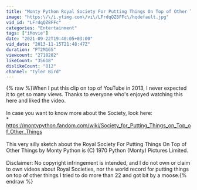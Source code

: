 ```yaml
---
title: "Monty Python Royal Society For Putting Things On Top of Other Things"
image: "https:\/\/i.ytimg.com\/vi\/LFrdqQZ8FFc\/hqdefault.jpg"
vid_id: "LFrdqQZ8FFc"
categories: "Entertainment"
tags: ["iMovie"]
date: "2021-09-22T19:40:05+03:00"
vid_date: "2013-11-15T21:48:47Z"
duration: "PT2M16S"
viewcount: "2718282"
likeCount: "35618"
dislikeCount: "812"
channel: "Tyler Bird"
---
```

{% raw %}When I put this clip on top of YouTube in 2013, I never expected it to get so many views.  Thanks to everyone who's enjoyed watching this here and liked the video.<br /><br />In case you want to know more about the Society, look here:<br />* <a rel="nofollow" target="blank" href="https://montypython.fandom.com/wiki/Society_for_Putting_Things_on_Top_of_Other_Things">https://montypython.fandom.com/wiki/Society_for_Putting_Things_on_Top_of_Other_Things</a><br /><br />This very silly sketch about the Royal Society For Putting Things On Top of Other Things by Monty Python is (C) 1970 Python (Monty) Pictures Limited.  <br /><br />Disclaimer: No copyright infringement is intended, and I do not own or claim to own videos about Royal Societies, nor the world record for putting things on top of other things I tried to do more than 22 and got bit by a moose.{% endraw %}
